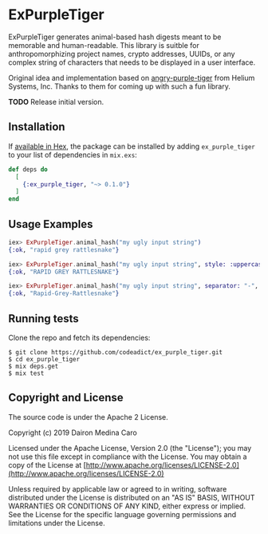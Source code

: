 # ExPurpleTiger

ExPurpleTiger generates animal-based hash digests meant to be memorable and
human-readable. This library is suitble for anthropomorphizing project names,
crypto addresses, UUIDs, or any complex string of characters that needs to be
displayed in a user interface.

Original idea and implementation based on [angry-purple-tiger](https://github.com/helium/angry-purple-tiger) from  Helium Systems, Inc.
Thanks to them for coming up with such a fun library.

**TODO** Release initial version.

## Installation

If [available in Hex](https://hex.pm/docs/publish), the package can be installed
by adding `ex_purple_tiger` to your list of dependencies in `mix.exs`:

```elixir
def deps do
  [
    {:ex_purple_tiger, "~> 0.1.0"}
  ]
end
```

## Usage Examples

```elixir
iex> ExPurpleTiger.animal_hash("my ugly input string")
{:ok, "rapid grey rattlesnake"}

iex> ExPurpleTiger.animal_hash("my ugly input string", style: :uppercase)
{:ok, "RAPID GREY RATTLESNAKE"}

iex> ExPurpleTiger.animal_hash("my ugly input string", separator: "-", style: :titlecase)
{:ok, "Rapid-Grey-Rattlesnake"}
```

## Running tests

Clone the repo and fetch its dependencies:

    $ git clone https://github.com/codeadict/ex_purple_tiger.git
    $ cd ex_purple_tiger
    $ mix deps.get
    $ mix test

## Copyright and License

The source code is under the Apache 2 License.

Copyright (c) 2019 Dairon Medina Caro

Licensed under the Apache License, Version 2.0 (the "License");
you may not use this file except in compliance with the License.
You may obtain a copy of the License at [http://www.apache.org/licenses/LICENSE-2.0](http://www.apache.org/licenses/LICENSE-2.0)

Unless required by applicable law or agreed to in writing, software
distributed under the License is distributed on an "AS IS" BASIS,
WITHOUT WARRANTIES OR CONDITIONS OF ANY KIND, either express or implied.
See the License for the specific language governing permissions and
limitations under the License.

